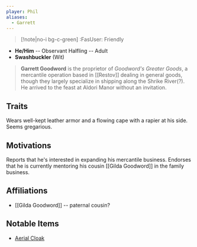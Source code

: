```yaml
---
player: Phil
aliases:
  - Garrett
---
```

>[!note|no-i bg-c-green] :FasUser: Friendly

- **He/Him** -- Observant Halfling -- Adult
- **Swashbuckler** (Wit)

>**Garrett Goodword** is the proprietor of *Goodword's Greater Goods*, a mercantile operation based in [[Restov]] dealing in general goods, though they largely specialize in shipping along the Shrike River(?). He arrived to the feast at Aldori Manor without an invitation.

## Traits
Wears well-kept leather armor and a flowing cape with a rapier at his side. Seems gregarious.

## Motivations
Reports that he's interested in expanding his mercantile business. Endorses that he is currently mentoring his cousin [[Gilda Goodword]] in the family business.

## Affiliations
- [[Gilda Goodword]] -- paternal cousin?

## Notable Items
- [Aerial Cloak](https://2e.aonprd.com/Equipment.aspx?ID=2575)